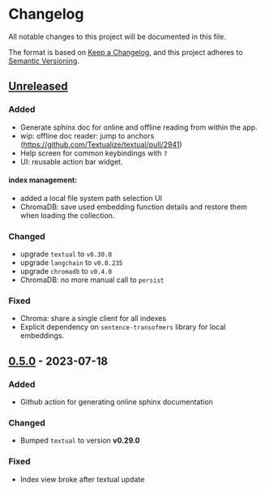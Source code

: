 # Changelog

All notable changes to this project will be documented in this file.

The format is based on [Keep a Changelog](https://keepachangelog.com/en/1.1.0/),
and this project adheres to [Semantic Versioning](https://semver.org/spec/v2.0.0.html).

## [Unreleased]

### Added

- Generate sphinx doc for online and offline reading from within the app. 
- wip: offline doc reader: jump to anchors (https://github.com/Textualize/textual/pull/2941)
- Help screen for common keybindings with `?`
- UI: reusable action bar widget.

#### index management: 
- added a local file system path selection UI
- ChromaDB: save used embedding function details and restore them when loading the collection.

### Changed

- upgrade `textual` to `v0.30.0`
- upgrade `langchain` to `v0.0.235`
- upgrade `chromadb` to `v0.4.0`
- ChromaDB: no more manual call to `persist`

### Fixed

- Chroma: share a single client for all indexes
- Explicit dependency on `sentence-transofmers` library for local embeddings.

## [0.5.0] - 2023-07-18

### Added

- Github action for generating online sphinx documentation 

### Changed

- Bumped `textual` to version **v0.29.0**

### Fixed

- Index view broke after textual update

[unreleased]: https://github.com/blob42/Instrukt/compare/v0.5.0...HEAD
[0.5.0]: https://github.com/blob42/Instrukt/compare/v0.4.0...v0.5.0

